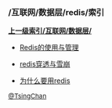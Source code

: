 ### /互联网/数据层/redis/索引


**[上一级索引/互联网/数据层/](/互联网/数据层/)**

- [Redis的使用与管理](/互联网/数据层/redis/Redis的使用与管理)

- [redis穿透与雪崩](/互联网/数据层/redis/redis穿透与雪崩)

- [为什么要用redis](/互联网/数据层/redis/为什么要用redis)


<font size=2 color='grey'> [@TsingChan](https://github.com/tsingchan) </font>

